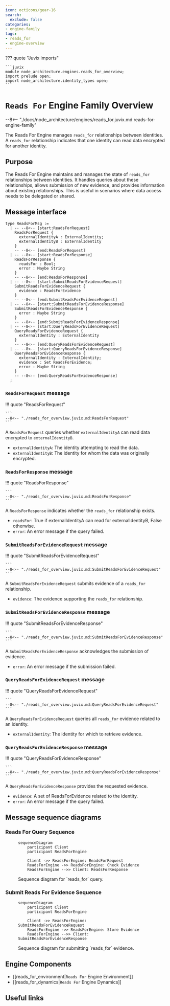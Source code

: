 ```yaml
---
icon: octicons/gear-16
search:
  exclude: false
categories:
- engine-family
tags:
- reads_for
- engine-overview
---
```


??? quote "Juvix imports"

    ```juvix
    module node_architecture.engines.reads_for_overview;
    import prelude open;
    import node_architecture.identity_types open;
    ```

# `Reads For` Engine Family Overview

--8<-- "./docs/node_architecture/engines/reads_for.juvix.md:reads-for-engine-family"

The Reads For Engine manages `reads_for` relationships between identities. A `reads_for` relationship indicates that one identity can read data encrypted for another identity.

## Purpose

The Reads For Engine maintains and manages the state of `reads_for` relationships between identities. It handles queries about these relationships, allows submission of new evidence, and provides information about existing relationships. This is useful in scenarios where data access needs to be delegated or shared.

## Message interface

<!-- --8<-- [start:ReadsForMsg] -->
```juvix
type ReadsForMsg :=
  | -- --8<-- [start:ReadsForRequest]
    ReadsForRequest {
      externalIdentityA : ExternalIdentity;
      externalIdentityB : ExternalIdentity
    }
    -- --8<-- [end:ReadsForRequest]
  | -- --8<-- [start:ReadsForResponse]
    ReadsForResponse {
      readsFor : Bool;
      error : Maybe String
    }
    -- --8<-- [end:ReadsForResponse]
  | -- --8<-- [start:SubmitReadsForEvidenceRequest]
    SubmitReadsForEvidenceRequest {
      evidence : ReadsForEvidence
    }
    -- --8<-- [end:SubmitReadsForEvidenceRequest]
  | -- --8<-- [start:SubmitReadsForEvidenceResponse]
    SubmitReadsForEvidenceResponse {
      error : Maybe String
    }
    -- --8<-- [end:SubmitReadsForEvidenceResponse]
  | -- --8<-- [start:QueryReadsForEvidenceRequest]
    QueryReadsForEvidenceRequest {
      externalIdentity : ExternalIdentity
    }
    -- --8<-- [end:QueryReadsForEvidenceRequest]
  | -- --8<-- [start:QueryReadsForEvidenceResponse]
    QueryReadsForEvidenceResponse {
      externalIdentity : ExternalIdentity;
      evidence : Set ReadsForEvidence;
      error : Maybe String
    }
    -- --8<-- [end:QueryReadsForEvidenceResponse]
  ;
```
<!-- --8<-- [end:ReadsForMsg] -->

### `ReadsForRequest` message

!!! quote "ReadsForRequest"

    ```
    --8<-- "./reads_for_overview.juvix.md:ReadsForRequest"
    ```

A `ReadsForRequest` queries whether `externalIdentityA` can read data encrypted to `externalIdentityB`.

- `externalIdentityA`: The identity attempting to read the data.
- `externalIdentityB`: The identity for whom the data was originally encrypted.

### `ReadsForResponse` message

!!! quote "ReadsForResponse"

    ```
    --8<-- "./reads_for_overview.juvix.md:ReadsForResponse"
    ```

A `ReadsForResponse` indicates whether the `reads_for` relationship exists.

- `readsFor`: True if externalIdentityA can read for externalIdentityB, False otherwise.
- `error`: An error message if the query failed.

### `SubmitReadsForEvidenceRequest` message

!!! quote "SubmitReadsForEvidenceRequest"

    ```
    --8<-- "./reads_for_overview.juvix.md:SubmitReadsForEvidenceRequest"
    ```

A `SubmitReadsForEvidenceRequest` submits evidence of a `reads_for` relationship.

- `evidence`: The evidence supporting the `reads_for` relationship.

### `SubmitReadsForEvidenceResponse` message

!!! quote "SubmitReadsForEvidenceResponse"

    ```
    --8<-- "./reads_for_overview.juvix.md:SubmitReadsForEvidenceResponse"
    ```

A `SubmitReadsForEvidenceResponse` acknowledges the submission of evidence.

- `error`: An error message if the submission failed.

### `QueryReadsForEvidenceRequest` message

!!! quote "QueryReadsForEvidenceRequest"

    ```
    --8<-- "./reads_for_overview.juvix.md:QueryReadsForEvidenceRequest"
    ```

A `QueryReadsForEvidenceRequest` queries all `reads_for` evidence related to an identity.

- `externalIdentity`: The identity for which to retrieve evidence.

### `QueryReadsForEvidenceResponse` message

!!! quote "QueryReadsForEvidenceResponse"

    ```
    --8<-- "./reads_for_overview.juvix.md:QueryReadsForEvidenceResponse"
    ```

A `QueryReadsForEvidenceResponse` provides the requested evidence.

- `evidence`: A set of ReadsForEvidence related to the identity.
- `error`: An error message if the query failed.

## Message sequence diagrams

### Reads For Query Sequence

<!-- --8<-- [start:message-sequence-diagram-query] -->
<figure markdown="span">

```mermaid
sequenceDiagram
    participant Client
    participant ReadsForEngine

    Client ->> ReadsForEngine: ReadsForRequest
    ReadsForEngine ->> ReadsForEngine: Check Evidence
    ReadsForEngine -->> Client: ReadsForResponse
```

<figcaption markdown="span">
Sequence diagram for `reads_for` query.
</figcaption>
</figure>
<!-- --8<-- [end:message-sequence-diagram-query] -->

### Submit Reads For Evidence Sequence

<!-- --8<-- [start:message-sequence-diagram-submit] -->
<figure markdown="span">

```mermaid
sequenceDiagram
    participant Client
    participant ReadsForEngine

    Client ->> ReadsForEngine: SubmitReadsForEvidenceRequest
    ReadsForEngine ->> ReadsForEngine: Store Evidence
    ReadsForEngine -->> Client: SubmitReadsForEvidenceResponse
```

<figcaption markdown="span">
Sequence diagram for submitting `reads_for` evidence.
</figcaption>
</figure>
<!-- --8<-- [end:message-sequence-diagram-submit] -->

## Engine Components

- [[reads_for_environment|`Reads For` Engine Environment]]
- [[reads_for_dynamics|`Reads For` Engine Dynamics]]

## Useful links
